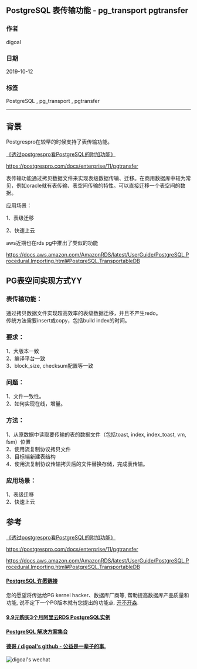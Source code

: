## PostgreSQL 表传输功能 - pg_transport pgtransfer  
                        
### 作者                        
digoal                        
                        
### 日期                        
2019-10-12                       
                        
### 标签                        
PostgreSQL , pg_transport , pgtransfer      
                        
----                        
                        
## 背景      
Postgrespro在较早的时候支持了表传输功能。  
  
[《透过postgrespro看PostgreSQL的附加功能》](../201709/20170913_02.md)    
  
https://postgrespro.com/docs/enterprise/11/pgtransfer  
  
表传输功能通过拷贝数据文件来实现表级数据传输、迁移。在商用数据库中较为常见，例如oracle就有表传输、表空间传输的特性。可以直接迁移一个表空间的数据。  
  
应用场景：  
  
1、表级迁移  
  
2、快速上云  
  
aws近期也在rds pg中推出了类似的功能  
  
https://docs.aws.amazon.com/AmazonRDS/latest/UserGuide/PostgreSQL.Procedural.Importing.html#PostgreSQL.TransportableDB  
  
## PG表空间实现方式YY  
### 表传输功能：  
通过拷贝数据文件实现超高效率的表级数据迁移，并且不产生redo。  
传统方法需要insert或copy，包括build index的时间。  
  
### 要求：  
1、大版本一致  
2、编译平台一致  
3、block_size, checksum配置等一致  
  
### 问题：  
1、文件一致性。  
2、如何实现在线，增量。  
  
### 方法：  
1、从原数据中读取要传输的表的数据文件（包括toast, index, index_toast, vm, fsm）位置  
2、使用流复制协议拷贝文件  
3、目标端新建表结构  
4、使用流复制协议传输拷贝后的文件替换存储，完成表传输。  
  
### 应用场景：  
1、表级迁移  
2、快速上云  
  
## 参考  
[《透过postgrespro看PostgreSQL的附加功能》](../201709/20170913_02.md)    
  
https://postgrespro.com/docs/enterprise/11/pgtransfer  
  
https://docs.aws.amazon.com/AmazonRDS/latest/UserGuide/PostgreSQL.Procedural.Importing.html#PostgreSQL.TransportableDB  
  
  
  
  
  
  
  
  
  
  
  
  
  
  
  
  
  
  
  
  
  
  
  
  
  
  
  
  
  
  
  
  
  
  
  
  
  
  
  
  
  
  
  
  
  
  
  
  
#### [PostgreSQL 许愿链接](https://github.com/digoal/blog/issues/76 "269ac3d1c492e938c0191101c7238216")
您的愿望将传达给PG kernel hacker、数据库厂商等, 帮助提高数据库产品质量和功能, 说不定下一个PG版本就有您提出的功能点. [开不开森](https://github.com/digoal/blog/issues/76 "269ac3d1c492e938c0191101c7238216").  
  
  
#### [9.9元购买3个月阿里云RDS PostgreSQL实例](https://www.aliyun.com/database/postgresqlactivity "57258f76c37864c6e6d23383d05714ea")
  
  
#### [PostgreSQL 解决方案集合](https://yq.aliyun.com/topic/118 "40cff096e9ed7122c512b35d8561d9c8")
  
  
#### [德哥 / digoal's github - 公益是一辈子的事.](https://github.com/digoal/blog/blob/master/README.md "22709685feb7cab07d30f30387f0a9ae")
  
  
![digoal's wechat](../pic/digoal_weixin.jpg "f7ad92eeba24523fd47a6e1a0e691b59")
  
